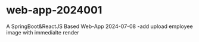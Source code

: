 ﻿# web-app-2024001
A SpringBoot&ReactJS Based Web-App
2024-07-08 -add upload employee image with immedialte render
